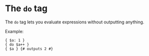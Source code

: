 The `do` tag
========

The `do` tag lets you evaluate expressions without outputting anything.

Example:

    { $a: 1 }
    { do $a++ }
    { $a } {# outputs 2 #}
